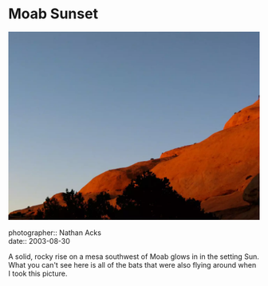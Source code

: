 # Moab Sunset

![A rocky rise glows blood red in the setting Sun](assets/2003-08-30-moab-sunset.webp)

photographer:: Nathan Acks  
date:: 2003-08-30

A solid, rocky rise on a mesa southwest of Moab glows in in the setting Sun. What you can't see here is all of the bats that were also flying around when I took this picture.
